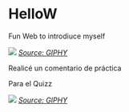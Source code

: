 # HelloW
Fun Web to introdiuce myself

![](https://media.giphy.com/media/dRsogZcorke3xTKkBd/giphy.gif)
*[Source: GIPHY](https://media.giphy.com/media/dRsogZcorke3xTKkBd/giphy.gif)*

Realicé un comentario de práctica

Para el Quizz

![](https://media.giphy.com/media/dRsogZcorke3xTKkBd/giphy.gif)
*[Source: GIPHY](https://media.giphy.com/media/dRsogZcorke3xTKkBd/giphy.gif)*
